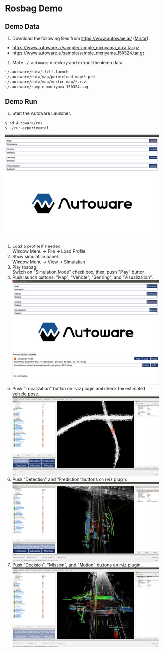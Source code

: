 # Rosbag Demo

## Demo Data
1. Download the following files from https://www.autoware.ai/ ([Mirror](https://drive.google.com/open?id=1ZwNQIJolJ2ogzpNprh89jCj6NocLi78f)).<br>
  * https://www.autoware.ai/sample/sample_moriyama_data.tar.gz
  * https://www.autoware.ai/sample/sample_moriyama_150324.tar.gz

1. Make `~/.autoware` directory and extract the demo data.<br>
```
~/.autoware/data/tf/tf.launch
~/.autoware/data/map/pointcloud_map/*.pcd
~/.autoware/data/map/vector_map/*.csv
~/.autoware/sample_moriyama_150324.bag
```

## Demo Run
1. Start the Autoware Launcher.<br>
```
$ cd Autoware/ros
$ ./run-experimental
```
![rosbag01](./images/rosbag01.png)
1. Load a profile if needed.<br>
Window Menu -> File -> Load Profile<br>
1. Show simulation panel.<br>
Window Menu -> View -> Simulation<br>
1. Play rosbag.<br>
Switch on "Simulation Mode" check box, then, push "Play" button.<br>
1. Push launch buttons: "Map", "Vehicle", "Sensing", and "Visualization".<br>
![rosbag02](./images/rosbag02.png)
1. Push "Localization" button on rviz plugin and check the estimated vehicle pose.<br>
![rosbag03](./images/rosbag03.png)
1. Push "Detection" and "Prediction" buttons on rviz plugin.<br>
![rosbag04](./images/rosbag04.png)
1. Push "Decision", "Mission", and "Motion" buttons on rviz plugin.<br>
![rosbag05](./images/rosbag05.png)
